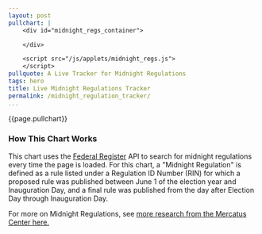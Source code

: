```yaml
---
layout: post
pullchart: |
    <div id="midnight_regs_container">

    </div>

    <script src="/js/applets/midnight_regs.js">
    </script>
pullquote: A Live Tracker for Midnight Regulations
tags: hero
title: Live Midnight Regulations Tracker
permalink: /midnight_regulation_tracker/
...
```


{{page.pullchart}}

### How This Chart Works

This chart uses the [Federal Register](http://federalregister.gov) API to search for midnight regulations every time the page is loaded. For this chart, a "Midnight Regulation" is defined as a rule listed under a Regulation ID Number (RIN) for which a proposed rule was published between June 1 of the election year and Inauguration Day, and a final rule was published from the day after Election Day through Inauguration Day.

For more on Midnight Regulations, see [more research from the Mercatus Center here.](https://www.mercatus.org/tags/midnight-regulations) 

